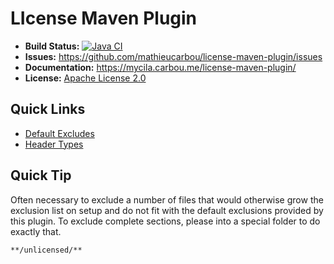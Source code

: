 # LIcense Maven Plugin

- __Build Status:__ [![Java CI](https://github.com/mathieucarbou/license-maven-plugin/actions/workflows/ci.yaml/badge.svg)](https://github.com/mathieucarbou/license-maven-plugin/actions/workflows/ci.yaml)
- __Issues:__ https://github.com/mathieucarbou/license-maven-plugin/issues
- __Documentation:__ https://mycila.carbou.me/license-maven-plugin/
- __License:__ [Apache License 2.0](http://www.apache.org/licenses/LICENSE-2.0)

## Quick Links ##

- [Default Excludes](https://github.com/mathieucarbou/license-maven-plugin/blob/master/license-maven-plugin/src/main/java/com/mycila/maven/plugin/license/Default.java)
- [Header Types](https://github.com/mathieucarbou/license-maven-plugin/blob/master/license-maven-plugin/src/main/java/com/mycila/maven/plugin/license/header/HeaderType.java)

## Quick Tip ##

Often necessary to exclude a number of files that would otherwise grow the exclusion list on setup and do not fit with the default exclusions provided by this plugin.  To exclude complete sections, please into a special folder to do exactly that.

```**/unlicensed/**```
